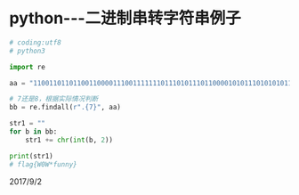 # python---二进制串转字符串例子

```python
# coding:utf8
# python3

import re

aa = "110011011011001100001110011111110111010111011000010101110101010110011011101011101110110111011110011111101"

# 7还是8，根据实际情况判断
bb = re.findall(r".{7}", aa)

str1 = ""
for b in bb:
    str1 += chr(int(b, 2))

print(str1)
# flag{W0W*funny}
```


2017/9/2  
